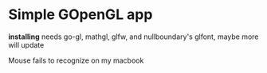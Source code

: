 # Simple GOpenGL app

**installing**
needs go-gl, mathgl, glfw, and nullboundary's glfont, maybe more will update

Mouse fails to recognize on my macbook
